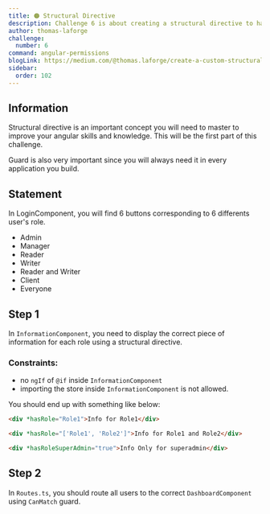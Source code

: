 ```yaml
---
title: 🟠 Structural Directive
description: Challenge 6 is about creating a structural directive to handle permissions
author: thomas-laforge
challenge:
  number: 6
command: angular-permissions
blogLink: https://medium.com/@thomas.laforge/create-a-custom-structural-directive-to-manage-permissions-like-a-pro-11a1acad30ad
sidebar:
  order: 102
---
```


## Information

Structural directive is an important concept you will need to master to improve your angular skills and knowledge. This will be the first part of this challenge.

Guard is also very important since you will always need it in every application you build.

## Statement

In LoginComponent, you will find 6 buttons corresponding to 6 differents user's role.

- Admin
- Manager
- Reader
- Writer
- Reader and Writer
- Client
- Everyone

## Step 1

In `InformationComponent`, you need to display the correct piece of information for each role using a structural directive.

### Constraints:

- no `ngIf` of `@if` inside `InformationComponent`
- importing the store inside `InformationComponent` is not allowed.

You should end up with something like below:

```html
<div *hasRole="Role1">Info for Role1</div>
```

```html
<div *hasRole="['Role1', 'Role2']">Info for Role1 and Role2</div>
```

```html
<div *hasRoleSuperAdmin="true">Info Only for superadmin</div>
```

## Step 2

In `Routes.ts`, you should route all users to the correct `DashboardComponent` using `CanMatch` guard.
